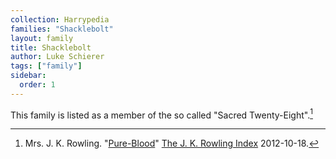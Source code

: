 ```yaml
---
collection: Harrypedia
families: "Shacklebolt"
layout: family
title: Shacklebolt
author: Luke Schierer
tags: ["family"]
sidebar:
  order: 1
---
```


This family is listed as a member of the so called "Sacred Twenty-Eight".[^221205-1]

[^221205-1]: Mrs. J. K. Rowling. "[Pure-Blood]" [The J. K. Rowling Index] 2012-10-18.

[Pure-Blood]: https://www.rowlingindex.org/work/pmpbl/
[The J. K. Rowling Index]: https://www.rowlingindex.org/
